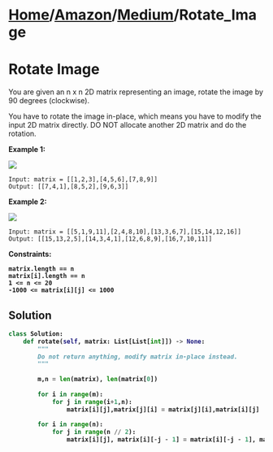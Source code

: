 # [Home](./../..)/[Amazon](./..)/[Medium](./)/Rotate_Image
<h1>Rotate Image</h1>

<p>
You are given an n x n 2D matrix representing an image, rotate the image by 90 degrees (clockwise).

You have to rotate the image in-place, which means you have to modify the input 2D matrix directly. DO NOT allocate another 2D matrix and do the rotation.

</p>

<b>Example 1:</b>
    
<img src="https://assets.leetcode.com/uploads/2020/08/28/mat1.jpg"/>
    
    Input: matrix = [[1,2,3],[4,5,6],[7,8,9]]
    Output: [[7,4,1],[8,5,2],[9,6,3]]
  
<b>Example 2:</b>

<img src="https://assets.leetcode.com/uploads/2020/08/28/mat2.jpg"/>

    Input: matrix = [[5,1,9,11],[2,4,8,10],[13,3,6,7],[15,14,12,16]]
    Output: [[15,13,2,5],[14,3,4,1],[12,6,8,9],[16,7,10,11]]
<b>
 
<b>Constraints:</b>

    matrix.length == n
    matrix[i].length == n
    1 <= n <= 20
    -1000 <= matrix[i][j] <= 1000


<h2>Solution</h2>

```python
class Solution:
    def rotate(self, matrix: List[List[int]]) -> None:
        """
        Do not return anything, modify matrix in-place instead.
        """
        
        m,n = len(matrix), len(matrix[0])
        
        for i in range(m):
            for j in range(i+1,n):
                matrix[i][j],matrix[j][i] = matrix[j][i],matrix[i][j]
                
        for i in range(n):
            for j in range(n // 2):
                matrix[i][j], matrix[i][-j - 1] = matrix[i][-j - 1], matrix[i][j]
```
